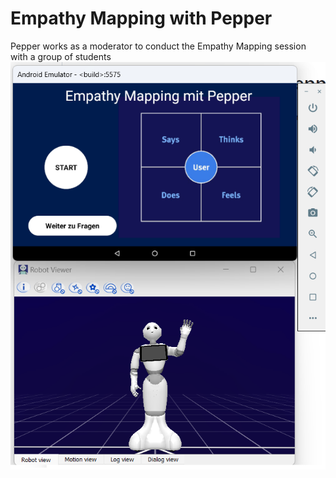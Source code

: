 # Empathy Mapping with Pepper
Pepper works as a moderator to conduct the Empathy Mapping session with a group of students
![image](https://github.com/Humanoid-Robots-as-Edu-Assistants/Emapthy-Mapping-with-Pepper/blob/master/EmpathyMap.png)
